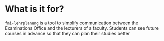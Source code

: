 # What is it for?

`fmi-lehrplanung` is a tool to simplify communication between the Examinations Office and the lecturers of a faculty. Students can see future courses in advance so that they can plan their studies better
